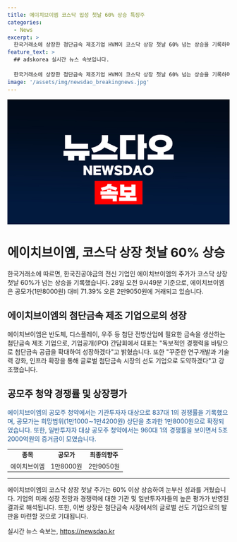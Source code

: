 ```yaml
---
title: 에이치브이엠 코스닥 입성 첫날 60% 상승 특징주
categories:
  - News
excerpt: >
  한국거래소에 상장한 첨단금속 제조기업 HVM이 코스닥 상장 첫날 60% 넘는 상승을 기록하며 주목을 받고 있다. 공모가를 상회하는 매력적인 가치로 기관 및 일반투자자의 호응을 얻었으며, 대표는 독보적인 경쟁력을 바탕으로 세계 시장에서 선도 기업으로 발돋움하겠다는 포부를 밝혔다. HVM의 글로벌 시장 진출과 기술력 강화에 대한 의지가 투자자들의 기대를 모으고 있다.
feature_text: >
  ## adskorea 실시간 뉴스 속보입니다.

  한국거래소에 상장한 첨단금속 제조기업 HVM이 코스닥 상장 첫날 60% 넘는 상승을 기록하며 주목을 받고 있다. 공모가를 상회하는 매력적인 가치로 기관 및 일반투자자의 호응을 얻었으며, 대표는 독보적인 경쟁력을 바탕으로 세계 시장에서 선도 기업으로 발돋움하겠다는 포부를 밝혔다. HVM의 글로벌 시장 진출과 기술력 강화에 대한 의지가 투자자들의 기대를 모으고 있다.
image: '/assets/img/newsdao_breakingnews.jpg'
---
```


<p><img src="/assets/img/newsdao_breakingnews.jpg" alt="adskorea 속보" /></p>

<h1>에이치브이엠, 코스닥 상장 첫날 60% 상승</h1>

<p data-ke-size="size16">한국거래소에 따르면, 한국진공야금의 전신 기업인 에이치브이엠의 주가가 코스닥 상장 첫날 60%가 넘는 상승을 기록했습니다. 28일 오전 9시49분 기준으로, 에이치브이엠은 공모가(1만8000원) 대비 71.39% 오른 2만9050원에 거래되고 있습니다.</p>

<h2 data-ke-size="size26">에이치브이엠의 첨단금속 제조 기업으로의 성장</h2>

<p data-ke-size="size16">에이치브이엠은 반도체, 디스플레이, 우주 등 첨단 전방산업에 필요한 금속을 생산하는 첨단금속 제조 기업으로, 기업공개(IPO) 간담회에서 대표는 "독보적인 경쟁력을 바탕으로 첨단금속 공급을 확대하여 성장하겠다"고 밝혔습니다. 또한 "꾸준한 연구개발과 기술력 강화, 인프라 확장을 통해 글로벌 첨단금속 시장의 선도 기업으로 도약하겠다"고 강조했습니다.</p>

<h2 data-ke-size="size26">공모주 청약 경쟁률 및 상장평가</h2>

<p><span style="color: #1a5490;">에이치브이엠의 공모주 청약에서는 기관투자자 대상으로 837대 1의 경쟁률을 기록했으며, 공모가는 희망범위(1만1000∼1만4200원) 상단을 초과한 1만8000원으로 확정되었습니다. 또한, 일반투자자 대상 공모주 청약에서는 960대 1의 경쟁률을 보이면서 5조2000억원의 증거금이 모였습니다.</span></p>

<table>
    <tr>
        <td style="text-align: center; height: 17px;"><b>종목</b></td>
        <td style="text-align: center; height: 17px;"><b>공모가</b></td>
        <td style="text-align: center; height: 17px;"><b>최종의향주</b></td>
    </tr>
    <tr>
        <td style="text-align: center; height: 17px;">에이치브이엠</td>
        <td style="text-align: center; height: 17px;">1만8000원</td>
        <td style="text-align: center; height: 17px;">2만9050원</td>
    </tr>
</table>

<hr>

<p data-ke-size="size16">에이치브이엠의 코스닥 상장 첫날 주가는 60% 이상 상승하여 눈부신 성과를 거뒀습니다. 기업의 미래 성장 전망과 경쟁력에 대한 기관 및 일반투자자들의 높은 평가가 반영된 결과로 해석됩니다. 또한, 이번 상장은 첨단금속 시장에서의 글로벌 선도 기업으로의 발판을 마련할 것으로 기대됩니다.</p>
실시간 뉴스 속보는, <a href="https://newsdao.kr" rel="dofollow">https://newsdao.kr</a>


